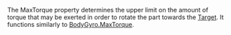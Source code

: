 The MaxTorque property determines the upper limit on the amount of torque
that may be exerted in order to rotate the part towards the
[Target](https://create.roblox.com/docs/reference/engine/classes/RocketPropulsion#Target). It functions similarly to
[BodyGyro.MaxTorque](https://create.roblox.com/docs/reference/engine/classes/BodyGyro#MaxTorque).